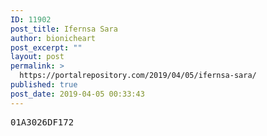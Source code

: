 ```yaml
---
ID: 11902
post_title: Ifernsa Sara
author: bionicheart
post_excerpt: ""
layout: post
permalink: >
  https://portalrepository.com/2019/04/05/ifernsa-sara/
published: true
post_date: 2019-04-05 00:33:43
---
```

<pre>01A3026DF172</pre>